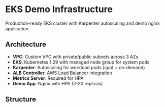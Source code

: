 # EKS Demo Infrastructure

Production-ready EKS cluster with Karpenter autoscaling and demo nginx application.

## Architecture

- **VPC**: Custom VPC with private/public subnets across 3 AZs
- **EKS**: Kubernetes 1.29 with managed node group for system pods
- **Karpenter**: Autoscaling for workload pods (spot + on-demand)
- **ALB Controller**: AWS Load Balancer integration
- **Metrics Server**: Required for HPA
- **Demo App**: Nginx with HPA (2-20 replicas)

## Structure